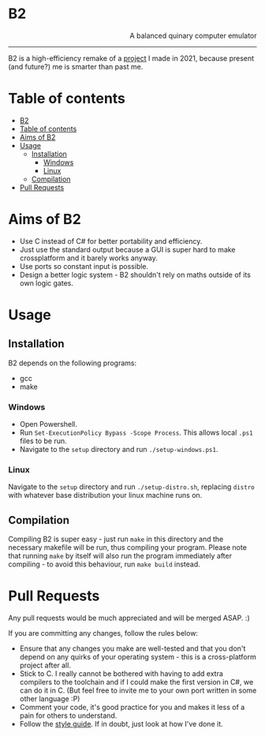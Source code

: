 # B2
<div style="text-align:right">A balanced quinary computer emulator</div>

---

B2 is a high-efficiency remake of a [project](https://www.github.com/somecollagist/Brubeck) I made in 2021, because present (and future?) me is smarter than past me.

# Table of contents
- [B2](#b2)
- [Table of contents](#table-of-contents)
- [Aims of B2](#aims-of-b2)
- [Usage](#usage)
	- [Installation](#installation)
		- [Windows](#windows)
		- [Linux](#linux)
	- [Compilation](#compilation)
- [Pull Requests](#pull-requests)

# Aims of B2
- Use C instead of C# for better portability and efficiency.
- Just use the standard output because a GUI is super hard to make crossplatform and it barely works anyway.
- Use ports so constant input is possible.
- Design a better logic system - B2 shouldn't rely on maths outside of its own logic gates.

# Usage
## Installation
B2 depends on the following programs:
- gcc
- make

### Windows
- Open Powershell.
- Run `Set-ExecutionPolicy Bypass -Scope Process`. This allows local `.ps1` files to be run.
- Navigate to the `setup` directory and run `./setup-windows.ps1`.
### Linux
Navigate to the `setup` directory and run `./setup-distro.sh`, replacing `distro` with whatever base distribution your linux machine runs on.

## Compilation
Compiling B2 is super easy - just run `make` in this directory and the necessary makefile will be run, thus compiling your program. Please note that running `make` by itself will also run the program immediately after compiling - to avoid this behaviour, run `make build` instead.

# Pull Requests
Any pull requests would be much appreciated and will be merged ASAP. :)

If you are committing any changes, follow the rules below:
- Ensure that any changes you make are well-tested and that you don't depend on any quirks of your operating system - this is a cross-platform project after all.
- Stick to C. I really cannot be bothered with having to add extra compilers to the toolchain and if I could make the first version in C#, we can do it in C. (But feel free to invite me to your own port written in some other language :P)
- Comment your code, it's good practice for you and makes it less of a pain for others to understand.
- Follow the [style guide](STYLEGUIDE.md). If in doubt, just look at how I've done it.